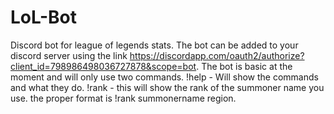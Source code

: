 # LoL-Bot
Discord bot for league of legends stats. The bot can be added to your discord server using the link https://discordapp.com/oauth2/authorize?client_id=798986498036727878&scope=bot.
The bot is basic at the moment and will only use two commands.
  !help - Will show the commands and what they do. 
  !rank - this will show the rank of the summoner name you use. the proper format is !rank summonername region.
